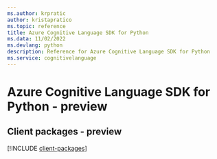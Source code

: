 ```yaml
---
ms.author: krpratic
author: kristapratico
ms.topic: reference
title: Azure Cognitive Language SDK for Python
ms.data: 11/02/2022
ms.devlang: python
description: Reference for Azure Cognitive Language SDK for Python
ms.service: cognitivelanguage
---
```

# Azure Cognitive Language SDK for Python - preview

## Client packages - preview
[!INCLUDE [client-packages](cognitive-language-client-index.md)]